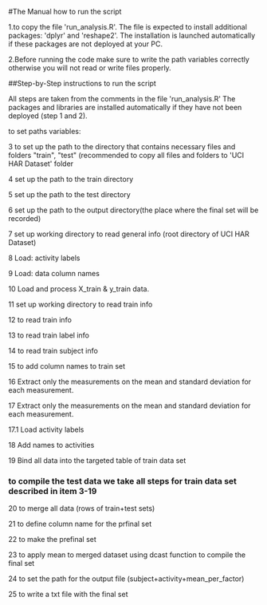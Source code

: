 #The Manual how to run the script

1.to copy the file 'run_analysis.R'. The file is expected to install additional packages: 'dplyr' and 'reshape2'. The installation is launched automatically if these packages are not deployed at your PC.

2.Before running the code make sure to write the path variables correctly otherwise you will not read or write files properly.


##Step-by-Step instructions to run the script

All steps are taken from the comments in the file 'run_analysis.R'
The packages and libraries are installed automatically if they have not been deployed (step 1 and 2).

to set paths variables: 

3 to set up the path to the directory that contains necessary files and folders "train", "test" (recommended to copy all files and folders to 'UCI HAR Dataset' folder

4 set up the path to the train directory

5 set up the path to the test directory

6 set up the path to the output directory(the place where the final set will be recorded)

7 set up working directory to read general info (root directory of UCI HAR Dataset)

8 Load: activity labels

9 Load: data column names

10 Load and process X_train & y_train data.

11 set up working directory to read train info

12 to read train info

13 to read train label info

14 to read train subject info

15 to add column names to train set

16 Extract only the measurements on the mean and standard deviation for each measurement.

17 Extract only the measurements on the mean and standard deviation for each measurement.

17.1 Load activity labels

18 Add names to activities

19 Bind all data into the targeted table of train data set

### to compile the test data we take all steps for train data set described in item 3-19

20 to merge all data (rows of train+test sets)

21 to define column name for the prfinal set

22 to make the prefinal set

23 to apply mean  to merged dataset using dcast function to compile the final set

24 to set the path for the output file (subject+activity+mean_per_factor)

25 to write a txt file with the final set
